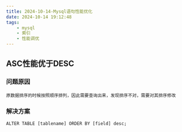 ```yaml
---
title: 2024-10-14-Mysql语句性能优化
date: 2024-10-14 19:12:48
tags:
    - mysql
    - 索引
    - 性能调优
---
```


## ASC性能优于DESC

### 问题原因
```
原数据排序的时候按照顺序排列，因此需要查询出来，发现排序不对，需要对其排序修改
```

### 解决方案

```Mysql
ALTER TABLE [tablename] ORDER BY [field] desc;

```

